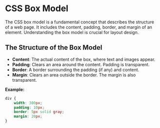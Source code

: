 
# CSS Box Model

The CSS box model is a fundamental concept that describes the structure of a web page. It includes the content, padding, border, and margin of an element. Understanding the box model is crucial for layout design.

## The Structure of the Box Model

- **Content**: The actual content of the box, where text and images appear.
- **Padding**: Clears an area around the content. Padding is transparent.
- **Border**: A border surrounding the padding (if any) and content.
- **Margin**: Clears an area outside the border. The margin is also transparent.

**Example:**
```css
div {
    width: 300px;
    padding: 10px;
    border: 5px solid gray;
    margin: 20px;
}
```
